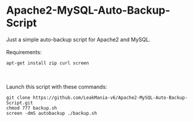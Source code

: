 # Apache2-MySQL-Auto-Backup-Script
Just a simple auto-backup script for Apache2 and MySQL.
<br><br>
Requirements:
<br>
```
apt-get install zip curl screen
```
<br><br>
Launch this script with these commands:
<br>
```
git clone https://github.com/LeakMania-v6/Apache2-MySQL-Auto-Backup-Script.git
chmod 777 backup.sh
screen -dmS autobackup ./backup.sh
```